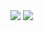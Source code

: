 <img src="https://github-readme-stats.vercel.app/api?username=flaced&theme=tokyonight">
<img src="https://github-readme-streak-stats.herokuapp.com/?user=flaced&theme=tokyonight">
